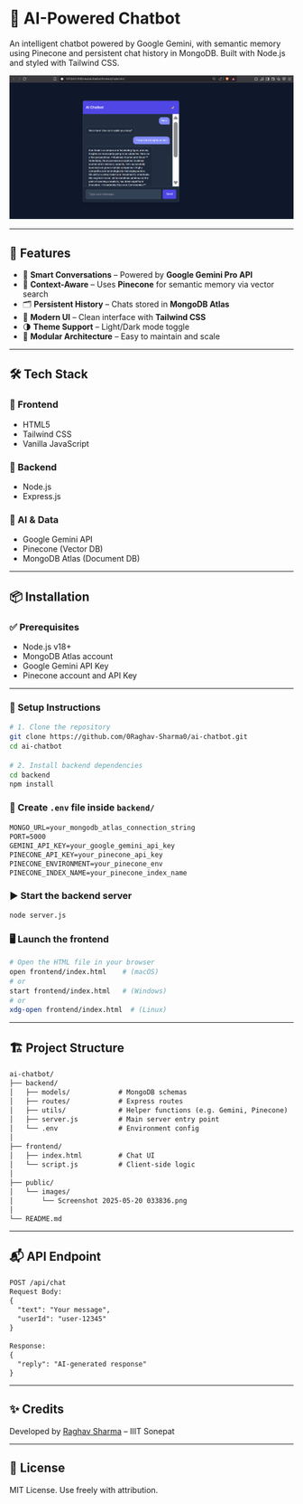 # 🤖 AI-Powered Chatbot

An intelligent chatbot powered by Google Gemini, with semantic memory using Pinecone and persistent chat history in MongoDB. Built with Node.js and styled with Tailwind CSS.

![Chatbot Screenshot](ai-chatbot/public/images/yoyo.png)

---

## 🚀 Features

- 💬 **Smart Conversations** – Powered by **Google Gemini Pro API**
- 🧠 **Context-Aware** – Uses **Pinecone** for semantic memory via vector search
- 🗂 **Persistent History** – Chats stored in **MongoDB Atlas**
- 🎨 **Modern UI** – Clean interface with **Tailwind CSS**
- 🌗 **Theme Support** – Light/Dark mode toggle
- 🧱 **Modular Architecture** – Easy to maintain and scale

---

## 🛠 Tech Stack

### 🔹 Frontend
- HTML5
- Tailwind CSS
- Vanilla JavaScript

### 🔸 Backend
- Node.js
- Express.js

### 🧠 AI & Data
- Google Gemini API
- Pinecone (Vector DB)
- MongoDB Atlas (Document DB)

---

## 📦 Installation

### ✅ Prerequisites

- Node.js v18+
- MongoDB Atlas account
- Google Gemini API Key
- Pinecone account and API Key

---

### 🔧 Setup Instructions

```bash
# 1. Clone the repository
git clone https://github.com/0Raghav-Sharma0/ai-chatbot.git
cd ai-chatbot

# 2. Install backend dependencies
cd backend
npm install
```

### 📁 Create `.env` file inside `backend/`

```env
MONGO_URL=your_mongodb_atlas_connection_string
PORT=5000
GEMINI_API_KEY=your_google_gemini_api_key
PINECONE_API_KEY=your_pinecone_api_key
PINECONE_ENVIRONMENT=your_pinecone_env
PINECONE_INDEX_NAME=your_pinecone_index_name
```

### ▶️ Start the backend server

```bash
node server.js
```

### 🖥 Launch the frontend

```bash
# Open the HTML file in your browser
open frontend/index.html    # (macOS)
# or
start frontend/index.html   # (Windows)
# or
xdg-open frontend/index.html  # (Linux)
```

---

## 🏗 Project Structure

```
ai-chatbot/
├── backend/
│   ├── models/            # MongoDB schemas
│   ├── routes/            # Express routes
│   ├── utils/             # Helper functions (e.g. Gemini, Pinecone)
│   ├── server.js          # Main server entry point
│   └── .env               # Environment config
│
├── frontend/
│   ├── index.html         # Chat UI
│   └── script.js          # Client-side logic
│
├── public/
│   └── images/
│       └── Screenshot 2025-05-20 033836.png
│
└── README.md
```

---

## 📬 API Endpoint

```
POST /api/chat
Request Body:
{
  "text": "Your message",
  "userId": "user-12345"
}

Response:
{
  "reply": "AI-generated response"
}
```

---

## ✨ Credits

Developed by [Raghav Sharma](https://github.com/0Raghav-Sharma0) – IIIT Sonepat

---

## 📄 License

MIT License. Use freely with attribution.
